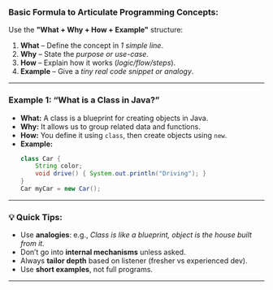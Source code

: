 ### Basic Formula to Articulate Programming Concepts:
Use the **"What + Why + How + Example"** structure:

1. **What** – Define the concept in *1 simple line*.  
2. **Why** – State the *purpose or use-case*.  
3. **How** – Explain how it works (*logic/flow/steps*).  
4. **Example** – Give a *tiny real code snippet or analogy*.

---

### Example 1: “What is a Class in Java?”

- **What:** A class is a blueprint for creating objects in Java.  
- **Why:** It allows us to group related data and functions.  
- **How:** You define it using `class`, then create objects using `new`.  
- **Example:**
  ```java
  class Car {
      String color;
      void drive() { System.out.println("Driving"); }
  }
  Car myCar = new Car();
  ```

---

### 💡 Quick Tips:
- Use **analogies**: e.g., *Class is like a blueprint, object is the house built from it.*
- Don’t go into **internal mechanisms** unless asked.
- Always **tailor depth** based on listener (fresher vs experienced dev).
- Use **short examples**, not full programs.

---